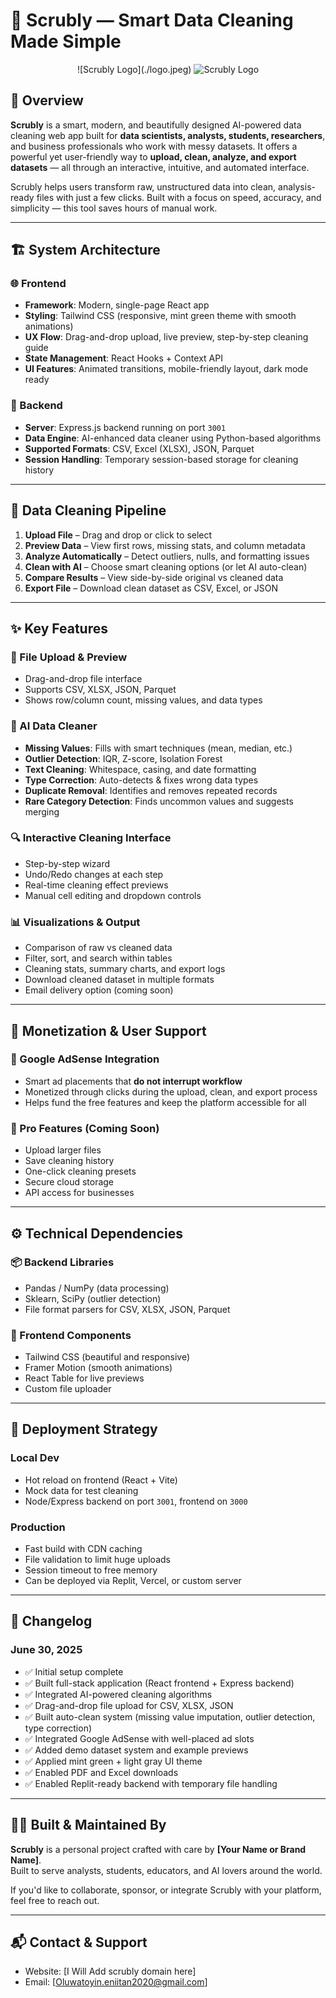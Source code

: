 # 🧹 Scrubly — Smart Data Cleaning Made Simple

<p align="center">
  ![Scrubly Logo](./logo.jpeg)
  <img src="https://yourdomain.com/path-to-scrubly-logo.png" alt="Scrubly Logo" width="200"/>
</p>


## 🚀 Overview

**Scrubly** is a smart, modern, and beautifully designed AI-powered data cleaning web app built for **data scientists, analysts, students, researchers**, and business professionals who work with messy datasets. It offers a powerful yet user-friendly way to **upload, clean, analyze, and export datasets** — all through an interactive, intuitive, and automated interface.

Scrubly helps users transform raw, unstructured data into clean, analysis-ready files with just a few clicks. Built with a focus on speed, accuracy, and simplicity — this tool saves hours of manual work.

---

## 🏗️ System Architecture

### 🌐 Frontend
- **Framework**: Modern, single-page React app  
- **Styling**: Tailwind CSS (responsive, mint green theme with smooth animations)  
- **UX Flow**: Drag-and-drop upload, live preview, step-by-step cleaning guide  
- **State Management**: React Hooks + Context API  
- **UI Features**: Animated transitions, mobile-friendly layout, dark mode ready  

### 🔧 Backend
- **Server**: Express.js backend running on port `3001`  
- **Data Engine**: AI-enhanced data cleaner using Python-based algorithms  
- **Supported Formats**: CSV, Excel (XLSX), JSON, Parquet  
- **Session Handling**: Temporary session-based storage for cleaning history  

---

## 🔁 Data Cleaning Pipeline

1. **Upload File** – Drag and drop or click to select  
2. **Preview Data** – View first rows, missing stats, and column metadata  
3. **Analyze Automatically** – Detect outliers, nulls, and formatting issues  
4. **Clean with AI** – Choose smart cleaning options (or let AI auto-clean)  
5. **Compare Results** – View side-by-side original vs cleaned data  
6. **Export File** – Download clean dataset as CSV, Excel, or JSON  

---

## ✨ Key Features

### 📂 File Upload & Preview
- Drag-and-drop file interface  
- Supports CSV, XLSX, JSON, Parquet  
- Shows row/column count, missing values, and data types  

### 🧠 AI Data Cleaner
- **Missing Values**: Fills with smart techniques (mean, median, etc.)  
- **Outlier Detection**: IQR, Z-score, Isolation Forest  
- **Text Cleaning**: Whitespace, casing, and date formatting  
- **Type Correction**: Auto-detects & fixes wrong data types  
- **Duplicate Removal**: Identifies and removes repeated records  
- **Rare Category Detection**: Finds uncommon values and suggests merging  

### 🔍 Interactive Cleaning Interface
- Step-by-step wizard  
- Undo/Redo changes at each step  
- Real-time cleaning effect previews  
- Manual cell editing and dropdown controls  

### 📊 Visualizations & Output
- Comparison of raw vs cleaned data  
- Filter, sort, and search within tables  
- Cleaning stats, summary charts, and export logs  
- Download cleaned dataset in multiple formats  
- Email delivery option (coming soon)  

---

## 💸 Monetization & User Support

### 🧾 Google AdSense Integration
- Smart ad placements that **do not interrupt workflow**  
- Monetized through clicks during the upload, clean, and export process  
- Helps fund the free features and keep the platform accessible for all  

### 🔐 Pro Features (Coming Soon)
- Upload larger files  
- Save cleaning history  
- One-click cleaning presets  
- Secure cloud storage  
- API access for businesses  

---

## ⚙️ Technical Dependencies

### 📦 Backend Libraries
- Pandas / NumPy (data processing)  
- Sklearn, SciPy (outlier detection)  
- File format parsers for CSV, XLSX, JSON, Parquet  

### 🧱 Frontend Components
- Tailwind CSS (beautiful and responsive)  
- Framer Motion (smooth animations)  
- React Table for live previews  
- Custom file uploader  

---

## 🚚 Deployment Strategy

### Local Dev
- Hot reload on frontend (React + Vite)  
- Mock data for test cleaning  
- Node/Express backend on port `3001`, frontend on `3000`  

### Production
- Fast build with CDN caching  
- File validation to limit huge uploads  
- Session timeout to free memory  
- Can be deployed via Replit, Vercel, or custom server  

---

## 📅 Changelog

### June 30, 2025
- ✅ Initial setup complete  
- ✅ Built full-stack application (React frontend + Express backend)  
- ✅ Integrated AI-powered cleaning algorithms  
- ✅ Drag-and-drop file upload for CSV, XLSX, JSON  
- ✅ Built auto-clean system (missing value imputation, outlier detection, type correction)  
- ✅ Integrated Google AdSense with well-placed ad slots  
- ✅ Added demo dataset system and example previews  
- ✅ Applied mint green + light gray UI theme  
- ✅ Enabled PDF and Excel downloads  
- ✅ Enabled Replit-ready backend with temporary file handling  

---

## 🧑‍💻 Built & Maintained By

**Scrubly** is a personal project crafted with care by **[Your Name or Brand Name]**.  
Built to serve analysts, students, educators, and AI lovers around the world.  

If you'd like to collaborate, sponsor, or integrate Scrubly with your platform, feel free to reach out.

---

## 📬 Contact & Support
- Website: [I Will Add scrubly domain here]  
- Email: [Oluwatoyin.eniitan2020@gmail.com]
